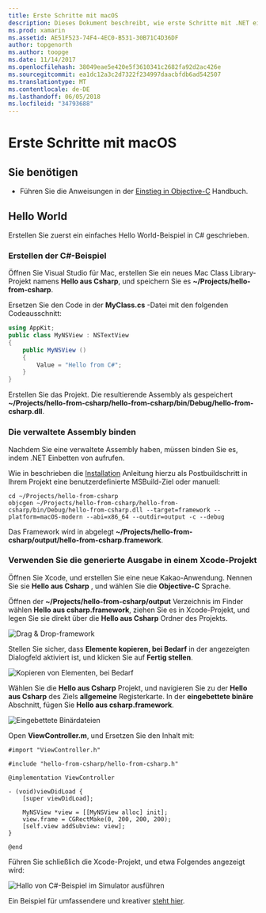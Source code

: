 ```yaml
---
title: Erste Schritte mit macOS
description: Dieses Dokument beschreibt, wie erste Schritte mit .NET einbetten, mit MacOS. Es erläutert die Anforderungen und stellt eine beispielanwendung, die veranschaulichen, wie Sie die verwaltete Assembly binden und die generierte Ausgabe in Xcode-Projekt verwenden.
ms.prod: xamarin
ms.assetid: AE51F523-74F4-4EC0-B531-30B71C4D36DF
author: topgenorth
ms.author: toopge
ms.date: 11/14/2017
ms.openlocfilehash: 38049eae5e420e5f3610341c2682fa92d2ac426e
ms.sourcegitcommit: ea1dc12a3c2d7322f234997daacbfdb6ad542507
ms.translationtype: MT
ms.contentlocale: de-DE
ms.lasthandoff: 06/05/2018
ms.locfileid: "34793688"
---
```

# <a name="getting-started-with-macos"></a>Erste Schritte mit macOS

## <a name="what-you-will-need"></a>Sie benötigen

* Führen Sie die Anweisungen in der [Einstieg in Objective-C](~/tools/dotnet-embedding/get-started/objective-c/index.md) Handbuch.

## <a name="hello-world"></a>Hello World

Erstellen Sie zuerst ein einfaches Hello World-Beispiel in C# geschrieben.

### <a name="create-c-sample"></a>Erstellen der C#-Beispiel

Öffnen Sie Visual Studio für Mac, erstellen Sie ein neues Mac Class Library-Projekt namens **Hello aus Csharp**, und speichern Sie es **~/Projects/hello-from-csharp**.

Ersetzen Sie den Code in der **MyClass.cs** -Datei mit den folgenden Codeausschnitt:

```csharp
using AppKit;
public class MyNSView : NSTextView
{
    public MyNSView ()
    {
        Value = "Hello from C#";
    }
}
```

Erstellen Sie das Projekt. Die resultierende Assembly als gespeichert **~/Projects/hello-from-csharp/hello-from-csharp/bin/Debug/hello-from-csharp.dll**.

### <a name="bind-the-managed-assembly"></a>Die verwaltete Assembly binden

Nachdem Sie eine verwaltete Assembly haben, müssen binden Sie es, indem .NET Einbetten von aufrufen.

Wie in beschrieben die [Installation](~/tools/dotnet-embedding/get-started/install/install.md) Anleitung hierzu als Postbuildschritt in Ihrem Projekt eine benutzerdefinierte MSBuild-Ziel oder manuell:

```shell
cd ~/Projects/hello-from-csharp
objcgen ~/Projects/hello-from-csharp/hello-from-csharp/bin/Debug/hello-from-csharp.dll --target=framework --platform=macOS-modern --abi=x86_64 --outdir=output -c --debug
```

Das Framework wird in abgelegt **~/Projects/hello-from-csharp/output/hello-from-csharp.framework**.

### <a name="use-the-generated-output-in-an-xcode-project"></a>Verwenden Sie die generierte Ausgabe in einem Xcode-Projekt

Öffnen Sie Xcode, und erstellen Sie eine neue Kakao-Anwendung. Nennen Sie sie **Hello aus Csharp** , und wählen Sie die **Objective-C** Sprache.

Öffnen der **~/Projects/hello-from-csharp/output** Verzeichnis im Finder wählen **Hello aus csharp.framework**, ziehen Sie es in Xcode-Projekt, und legen Sie sie direkt über die **Hello aus Csharp**  Ordner des Projekts.

![Drag & Drop-framework](macos-images/hello-from-csharp-mac-drag-drop-framework.png)

Stellen Sie sicher, dass **Elemente kopieren, bei Bedarf** in der angezeigten Dialogfeld aktiviert ist, und klicken Sie auf **Fertig stellen**.

![Kopieren von Elementen, bei Bedarf](macos-images/hello-from-csharp-mac-copy-items-if-needed.png)

Wählen Sie die **Hello aus Csharp** Projekt, und navigieren Sie zu der **Hello aus Csharp** des Ziels **allgemeine** Registerkarte. In der **eingebettete binäre** Abschnitt, fügen Sie **Hello aus csharp.framework**.

![Eingebettete Binärdateien](macos-images/hello-from-csharp-mac-embedded-binaries.png)

Open **ViewController.m**, und Ersetzen Sie den Inhalt mit:

```objc
#import "ViewController.h"

#include "hello-from-csharp/hello-from-csharp.h"

@implementation ViewController

- (void)viewDidLoad {
    [super viewDidLoad];
    
    MyNSView *view = [[MyNSView alloc] init];
    view.frame = CGRectMake(0, 200, 200, 200);
    [self.view addSubview: view];
}

@end
```

Führen Sie schließlich die Xcode-Projekt, und etwa Folgendes angezeigt wird:

![Hallo von C#-Beispiel im Simulator ausführen](macos-images/hello-from-csharp-mac.png)

Ein Beispiel für umfassendere und kreativer [steht hier](https://github.com/mono/Embeddinator-4000/tree/objc/samples/mac/weather).
